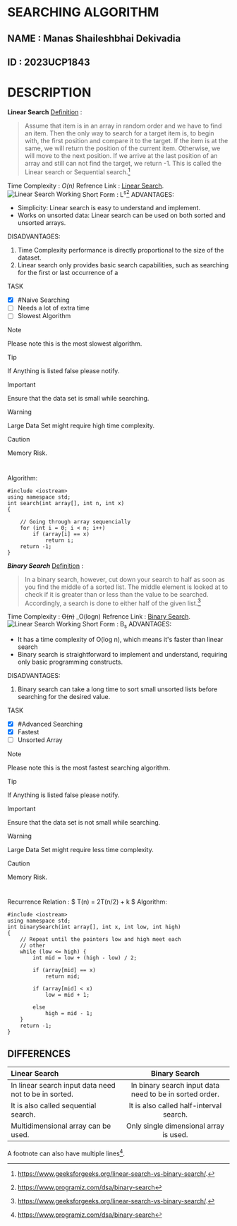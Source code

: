 # SEARCHING ALGORITHM
## NAME : Manas Shaileshbhai Dekivadia
## ID : 2023UCP1843
#
# DESCRIPTION
**Linear Search**
<ins>Definition</ins> :
>Assume that item is in an array in random order and we have to find an item. Then the only way to search for a target item is, to begin with, the first position and compare it to the target. If the item is at the same, we will return the position of the current item. Otherwise, we will move to the next position. If we arrive at the last position of an array and still can not find the target, we return -1. This is called the Linear search or Sequential search.[^1]
>
Time Complexity :  _O(n)_
Refrence Link : [Linear Search](https://www.geeksforgeeks.org/linear-search-vs-binary-search/).
![Linear Search Working](https://media.geeksforgeeks.org/wp-content/uploads/Linear.png)
Short Form : L<sup>s</sup>[^2]
ADVANTAGES:
- Simplicity: Linear search is easy to understand and implement.
- Works on unsorted data: Linear search can be used on both sorted and unsorted arrays.

DISADVANTAGES:
1. Time Complexity performance is directly proportional to the size of the dataset.
2. Linear search only provides basic search capabilities, such as searching for the first or last occurrence of a 

TASK
- [x] #Naive Searching
- [ ] Needs a lot of extra time
- [ ] Slowest Algorithm

> [!NOTE]  
> Please note this is the most slowest algorithm.

> [!TIP]
> If Anything is listed false please notify.

> [!IMPORTANT]
> Ensure that the data set is small while searching.

> [!WARNING]
> Large Data Set might require high time complexity.

> [!CAUTION]
> Memory Risk.
 
#
Algorithm:
```
#include <iostream>
using namespace std;
int search(int array[], int n, int x)
{

	// Going through array sequencially
	for (int i = 0; i < n; i++)
		if (array[i] == x)
			return i;
	return -1;
}
```
 

***Binary Search***
<ins>Definition</ins> :
>In a binary search, however, cut down your search to half as soon as you find the middle of a sorted list. The middle element is looked at to check if it is greater than or less than the value to be searched. Accordingly, a search is done to either half of the given list.[^1]
>

Time Complexity : ~~O(n)~~   _O(logn)
Refrence Link : [Binary Search](https://www.geeksforgeeks.org/linear-search-vs-binary-search/).
![Linear Search Working](https://media.geeksforgeeks.org/wp-content/uploads/binary-3.png)
Short Form : B<sub>s</sub> 
ADVANTAGES:
- It has a time complexity of O(log n), which means it's faster than linear search
- Binary search is straightforward to implement and understand, requiring only basic programming constructs.

DISADVANTAGES:
1. Binary search can take a long time to sort small unsorted lists before searching for the desired value.


TASK
- [x] #Advanced Searching
- [x] Fastest
- [ ] Unsorted Array

> [!NOTE]  
> Please note this is the most fastest searching algorithm.

> [!TIP]
> If Anything is listed false please notify.

> [!IMPORTANT]
> Ensure that the data set is not small while searching.

> [!WARNING]
> Large Data Set might require less time complexity.

> [!CAUTION]
> Memory Risk.
 
#
Recurrence Relation : $ T(n) = 2T(n/2) + k $
Algorithm:
```
#include <iostream>
using namespace std;
int binarySearch(int array[], int x, int low, int high)
{
    // Repeat until the pointers low and high meet each
    // other
    while (low <= high) {
        int mid = low + (high - low) / 2;
 
        if (array[mid] == x)
            return mid;
 
        if (array[mid] < x)
            low = mid + 1;
 
        else
            high = mid - 1;
    }
    return -1;
}
```
## DIFFERENCES

 |Linear Search | Binary Search |
| :---------------- | :------: |
| In linear search input data need not to be in sorted.       |   In binary search input data need to be in sorted order.  |
| It is also called sequential search.           |   It is also called half-interval search.   |
| Multidimensional array can be used.    |  Only single dimensional array is used.  |

A footnote can also have multiple lines[^2].

[^1]: https://www.geeksforgeeks.org/linear-search-vs-binary-search/.
[^2]: https://www.programiz.com/dsa/binary-search
